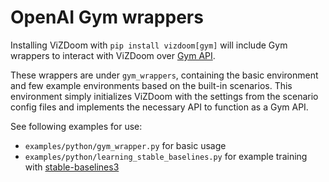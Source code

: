 # OpenAI Gym wrappers

Installing ViZDoom with `pip install vizdoom[gym]` will include
Gym wrappers to interact with ViZDoom over [Gym API](https://www.gymlibrary.dev/).

These wrappers are under `gym_wrappers`, containing the basic environment and
few example environments based on the built-in scenarios. This environment
simply initializes ViZDoom with the settings from the scenario config files
and implements the necessary API to function as a Gym API.

See following examples for use:
  - `examples/python/gym_wrapper.py` for basic usage
  - `examples/python/learning_stable_baselines.py` for example training with [stable-baselines3](https://github.com/DLR-RM/stable-baselines3/)
